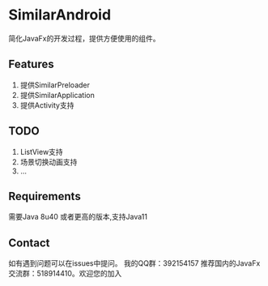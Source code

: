 # SimilarAndroid
简化JavaFx的开发过程，提供方便使用的组件。

## Features
1. 提供SimilarPreloader
2. 提供SimilarApplication
3. 提供Activity支持

## TODO
1. ListView支持
2. 场景切换动画支持
3. ...

## Requirements
需要Java 8u40 或者更高的版本,支持Java11

## Contact
如有遇到问题可以在issues中提问。
我的QQ群：392154157
推荐国内的JavaFx交流群：518914410。欢迎您的加入
